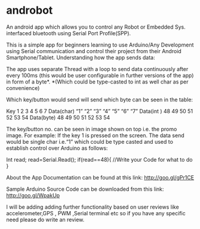 # androbot
An android app which allows you to control any Robot or Embedded Sys. interfaced bluetooth using Serial Port Profile(SPP).

This is a simple app for beginners learning to use Arduino/Any Development using Serial communication and control their project from their Android Smartphone/Tablet.
Understanding how the app sends data:

The app uses separate Thread with a loop to send data continuously after every 100ms (this would be user configurable in further versions of the app) in form of a byte*.
*(Which could be type-casted to int as well char as per convenience)

Which key/button would send will send which byte can be seen in the table:

Key         1  	2	  3  	4  	5 	6  	7
Data(char)	“1”	“2”	“3”	“4”	“5”	“6”	“7”
Data(int )	48	49	50	51	52	53	54
Data(byte)	48	49	50	51	52	53	54

The key/button no. can be seen in image shown on top i.e. the promo image.
For example:
If the key 1 is pressed on the screen. The data send would be single char i.e.“1” which could be type casted and used to establish control over Arduino as follows:

Int read;
read=Serial.Read();
if(read==48){
//Write your Code for what to do
}

About the App Documentation can be found at this link:
http://goo.gl/gPr1CE

Sample Arduino Source Code can be downloaded from this link:
http://goo.gl/WpakUp

I will be adding adding further functionality based on user reviews like accelerometer,GPS , PWM ,Serial terminal etc so if you have any specific need please do write an review.


